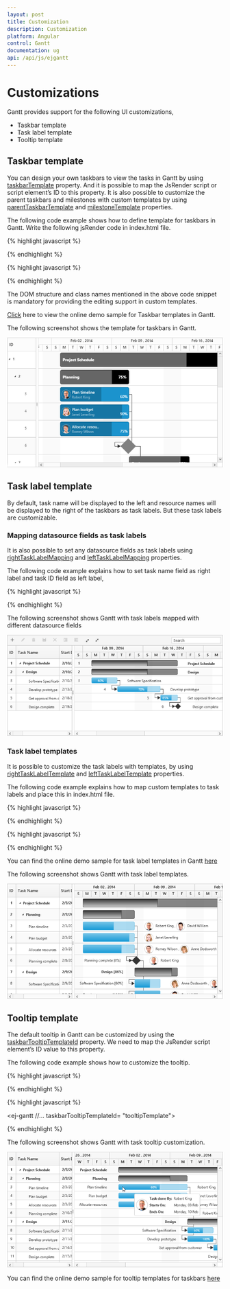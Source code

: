 ```yaml
---
layout: post
title: Customization
description: Customization
platform: Angular
control: Gantt
documentation: ug
api: /api/js/ejgantt
---
```

# Customizations 

Gantt provides support for the following UI customizations,

* Taskbar template
* Task label template
* Tooltip template

## Taskbar template

You can design your own taskbars to view the tasks in Gantt by using [taskbarTemplate](/api/js/ejgantt#members:taskbartemplate "taskbarTemplate") property. And it is possible to map the JsRender script or script element’s ID to this property. It is also possible to customize the parent taskbars and milestones with custom templates by using [parentTaskbarTemplate](/api/js/ejgantt#members:parenttaskbartemplate "parentTaskbarTemplate") and [milestoneTemplate](/api/js/ejgantt#members:milestonetemplate "milestoneTemplate") properties. 

The following code example shows how to define template for taskbars in Gantt. 
Write the following jsRender code in index.html file.

{% highlight javascript %}
<script type="text/x-jsrender" id="taskbarTemplate">
    <div class="e-gantt-template-taskbar bg-color">
        <div>
            //…
        </div>
        <div class="e-gantt-template-progressbar">
        </div>
    </div>
</script>
<script type="text/x-jsrender" id="parentTaskbarTemplate">
    <div class="e-gantt-template-taskbar">
        //…
        <div class="e-gantt-template-progressbar">
        </div>
    </div>
</script>
<script type="text/x-jsrender" id="milestoneTemplate">
    <div class="e-gantt-template-milestone" style="background-color:transparent;">
        <div class="e-gantt-milestone milestone-top"></div>
        <div class="e-gantt-milestone milestone-bottom"></div>
    </div>
</script>
{% endhighlight %}


{% highlight javascript %}

<ej-gantt
    taskbarTemplate= "#taskbarTemplate"
    parentTaskbarTemplate= "#parentTaskbarTemplate"
    milestoneTemplate= "#milestoneTemplate">
</ej-gantt>

{% endhighlight %}

The DOM structure and class names mentioned in the above code snippet is mandatory for providing the editing support in custom templates.

[Click](http://js.syncfusion.com/demos/web/#!/bootstrap/gantt/customizations/taskbartemplate) here to view the online demo sample for Taskbar templates in Gantt.

The following screenshot shows the template for taskbars in Gantt.

![](Customization_images/Customization_img1.png)

## Task label template

By default, task name will be displayed to the left and resource names will be displayed to the right of the taskbars as task labels. But these task labels are customizable.

### Mapping datasource fields as task labels

It is also possible to set any datasource fields as task labels using [rightTaskLabelMapping](/api/js/ejgantt#members:righttasklabelmapping "rightTaskLabelMapping") and [leftTaskLabelMapping](/api/js/ejgantt#members:lefttasklabelmapping "leftTaskLabelMapping") properties.

The following code example explains how to set task name field as right label and task ID field as left label,

{% highlight javascript %}

<ej-gantt
    rightTaskLabelMapping= "taskName"
    leftTaskLabelMapping= "taskID">
</ej-gantt>

{% endhighlight %}

The following screenshot shows Gantt with task labels mapped with different datasource fields

![](Customization_images/Customization_img4.png)

### Task label templates

It is possible to customize the task labels with templates, by using [rightTaskLabelTemplate](/api/js/ejgantt#members:righttasklabeltemplate "rightTaskLabelTemplate") and [leftTaskLabelTemplate](/api/js/ejgantt#members:lefttasklabeltemplate "leftTaskLabelTemplate") properties.

The following code example explains how to map custom templates to task labels and place this in index.html file.

{% highlight javascript %}

<script id="rightlabelTemplate" type="text/x-jsrender">

    {{"{{"}}if #data['resourceNames']{{}}}}

    <div>

        {{"{{"}}for resourceInfo{{}}}}

        <img src="14.2.0.26/themes/web/content/images/gantt/{{"{{"}}:resourceName{{}}}}.png" height="30px" />

        <span style="margin-left:5px;">{{"{{"}}:resourceName{{}}}}</span> {{"{{"}}:~_getSeparator(#get("array").data.length,#index){{}}}} {{"{{"}}/for{{}}}}

    </div>

    {{/if}}

</script>

<script id="leftlabelTemplate" type="text/x-jsrender">

    <div style="padding-top:5px;">

        <span>{{"{{"}}:#data['taskName']{{}}}}  [{{"{{"}}:status{{}}}}%]</span>

    </div>

</script>

{% endhighlight %}

{% highlight javascript %}

<ej-gantt
    rightTaskLabelTemplate= "#rightlabelTemplate"
    leftTaskLabelTemplate= "#leftlabelTemplate">
</ej-gantt>

{% endhighlight %}

You can find the online demo sample for task label templates in Gantt [here](http://js.syncfusion.com/demos/web/#!/bootstrap/gantt/customizations/tasklabeltemplate)

The following screenshot shows Gantt with task label templates.

![](Customization_images/Customization_img2.png)

## Tooltip template

The default tooltip in Gantt can be customized by using the [taskbarTooltipTemplateId](/api/js/ejgantt#members:taskbartooltiptemplateid "taskbarTooltipTemplateId") property. We need to map the JsRender script element’s ID value to this property.

The following code example shows how to customize the tooltip.

{% highlight javascript %}
<script type="text/x-jsrender" id="tooltipTemplate">

    <table>

       {{"{{"}}if #data['resourceNames']{{}}}}

        <tr>

            <td rowspan="3" style="padding:3px"><img src="14.2.0.26/themes/web/content/images/gantt/{{"{{"}}:#data['resourceNames']{{}}}}.png" height="40px" /></td>

            <td style="padding:3px"><b>Task done By:</b></td>

            <td style="padding:3px">{{"{{"}}:#data['resourceNames']{{}}}}</td>

        </tr>

        {{/if{{}}}}

        <tr>

            <td style="padding:3px"><b>Starts On:</b></td>

            <td style="padding:3px">{{"{{"}}:~_ganttDateFormatter("startDate"){{}}}}</td>

        </tr>

        <tr>

            <td style="padding:3px"><b>Ends On:</b></td>

            <td style="padding:3px">{{"{{"}}:~_ganttDateFormatter("endDate"){{}}}}</td>

        </tr>

    </table>

</script>

{% endhighlight %}

{% highlight javascript %}

<ej-gantt
    //...
    taskbarTooltipTemplateId= "tooltipTemplate">
</ej-gantt>

{% endhighlight %}

The following screenshot shows Gantt with task tooltip customization.

![](Customization_images/Customization_img3.png)

You can find the online demo sample for tooltip templates for taskbars [here](http://js.syncfusion.com/demos/web/#!/bootstrap/gantt/customizations/tooltiptemplate)